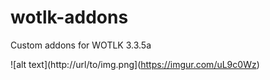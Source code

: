 # wotlk-addons
Custom addons for WOTLK 3.3.5a

![alt text](http://url/to/img.png](https://imgur.com/uL9c0Wz)
